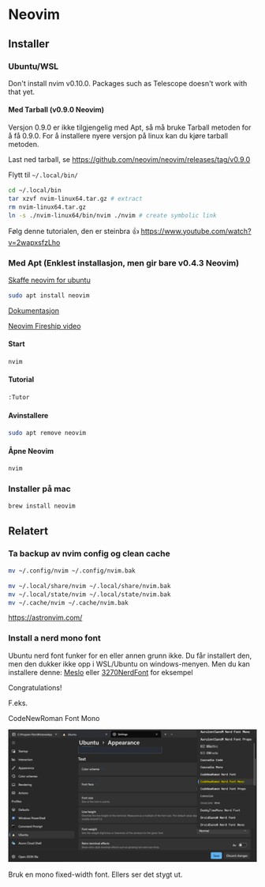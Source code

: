# Neovim 

## Installer

### Ubuntu/WSL

Don't install nvim v0.10.0. Packages such as Telescope doesn't work with that yet.

#### Med Tarball (v0.9.0 Neovim)

Versjon 0.9.0 er ikke tilgjengelig med Apt, så må bruke Tarball metoden for å få 0.9.0. For å installere nyere versjon på linux kan du kjøre tarball metoden.

Last ned tarball, se https://github.com/neovim/neovim/releases/tag/v0.9.0

Flytt til `~/.local/bin/`

```bash
cd ~/.local/bin
tar xzvf nvim-linux64.tar.gz # extract
rm nvim-linux64.tar.gz
ln -s ./nvim-linux64/bin/nvim ./nvim # create symbolic link
```

Følg denne tutorialen, den er steinbra :+1: https://www.youtube.com/watch?v=2wapxsfzLho

### Med Apt (Enklest installasjon, men gir bare v0.4.3 Neovim)

[Skaffe neovim for ubuntu](https://github.com/neovim/neovim/wiki/Installing-Neovim#ubuntu)

```bash
sudo apt install neovim
```

[Dokumentasjon](https://neovim.io/doc/user/)

[Neovim Fireship video](https://www.youtube.com/watch?v=c4OyfL5o7DU)

#### Start

```bash
nvim
```

#### Tutorial

```bash
:Tutor
```

#### Avinstallere

```bash
sudo apt remove neovim
```

#### Åpne Neovim

```bash
nvim
```

### Installer på mac

```bash
brew install neovim
```

## Relatert

### Ta backup av nvim config og clean cache

```bash
mv ~/.config/nvim ~/.config/nvim.bak
```

```bash
mv ~/.local/share/nvim ~/.local/share/nvim.bak
mv ~/.local/state/nvim ~/.local/state/nvim.bak
mv ~/.cache/nvim ~/.cache/nvim.bak
```

https://astronvim.com/

### Install a nerd mono font

Ubuntu nerd font funker for en eller annen grunn ikke. Du får installert den, men den dukker ikke opp i WSL/Ubuntu on windows-menyen. 
Men du kan installere denne: [Meslo](https://github.com/romkatv/dotfiles-public/blob/master/.local/share/fonts/NerdFonts/MesloLGS%20NF%20Regular.ttf) 
eller [3270NerdFont](https://github.com/ryanoasis/nerd-fonts/blob/master/patched-fonts/3270/Regular/3270NerdFont-Regular.ttf) for eksempel

Congratulations!

F.eks.

CodeNewRoman Font Mono

![fontface](suitable-fontfamily.png)

Bruk en mono fixed-width font. Ellers ser det stygt ut.
